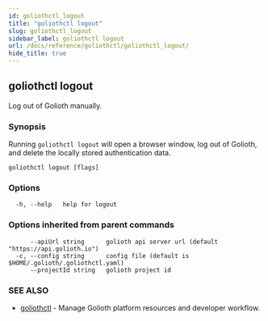 ```yaml
---
id: goliothctl_logout
title: "goliothctl logout"
slug: goliothctl_logout
sidebar_label: goliothctl logout
url: /docs/reference/goliothctl/goliothctl_logout/
hide_title: true
---
```

## goliothctl logout

Log out of Golioth manually.

### Synopsis

Running `goliothctl logout` will open a browser window, log out of Golioth, and delete the locally stored authentication data.

```
goliothctl logout [flags]
```

### Options

```
  -h, --help   help for logout
```

### Options inherited from parent commands

```
      --apiUrl string      golioth api server url (default "https://api.golioth.io")
  -c, --config string      config file (default is $HOME/.golioth/.goliothctl.yaml)
      --projectId string   golioth project id
```

### SEE ALSO

* [goliothctl](/reference/command-line-tools/goliothctl)	 - Manage Golioth platform resources and developer workflow.


